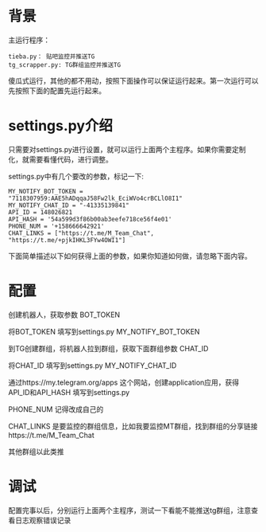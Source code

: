 
# 背景

主运行程序：
```
tieba.py： 贴吧监控并推送TG
tg_scrapper.py: TG群组监控并推送TG
```

傻瓜式运行，其他的都不用动，按照下面操作可以保证运行起来。第一次运行可以先按照下面的配置先运行起来。

# settings.py介绍

只需要对settings.py进行设置，就可以运行上面两个主程序。如果你需要定制化，就需要看懂代码，进行调整。

settings.py中有几个要改的参数，标记一下:
```
MY_NOTIFY_BOT_TOKEN = "7118307959:AAE5hADqqaJ58Fw2lk_EciWVo4crBCLlO8I1"
MY_NOTIFY_CHAT_ID = "-41335139841"
API_ID = 148026821
API_HASH = '54a599d3f86b00ab3eefe718ce56f4e01'
PHONE_NUM = '+158666642921'
CHAT_LINKS = ["https://t.me/M_Team_Chat", "https://t.me/+pjkIHKL3FYw4OWI1"]
```

下面简单描述以下如何获得上面的参数，如果你知道如何做，请忽略下面内容。

# 配置
创建机器人，获取参数 BOT_TOKEN

将BOT_TOKEN 填写到settings.py MY_NOTIFY_BOT_TOKEN

到TG创建群组，将机器人拉到群组，获取下面群组参数 CHAT_ID 

将CHAT_ID 填写到settings.py MY_NOTIFY_CHAT_ID

通过https://my.telegram.org/apps 这个网站，创建application应用，获得API_ID和API_HASH 填写到settings.py

PHONE_NUM 记得改成自己的

CHAT_LINKS 是要监控的群组信息，比如我要监控MT群组，找到群组的分享链接https://t.me/M_Team_Chat

其他群组以此类推


# 调试

配置完事以后，分别运行上面两个主程序，测试一下看能不能推送tg群组，注意查看日志观察错误记录